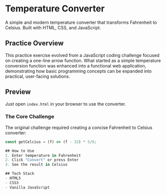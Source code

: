 # Temperature Converter
A simple and modern temperature converter that transforms Fahrenheit to Celsius. Built with HTML, CSS, and JavaScript.

## Practice Overview
This practice exercise evolved from a JavaScript coding challenge focused on creating a one-line arrow function. What started as a simple temperature conversion function was enhanced into a functional web application, demonstrating how basic programming concepts can be expanded into practical, user-facing solutions.

## Preview
Just open `index.html` in your browser to use the converter.

### The Core Challenge
The original challenge required creating a concise Fahrenheit to Celsius converter:
```javascript
const getCelcius = (f) => (f - 32) * 5/9;

## How to Use
1. Enter temperature in Fahrenheit
2. Click "Convert" or press Enter
3. See the result in Celsius

## Tech Stack
- HTML5
- CSS3
- Vanilla JavaScript
